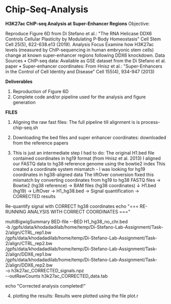 # Chip-Seq-Analysis

**H3K27ac ChIP-seq Analysis at Super-Enhancer Regions**
Objective:

Reproduce Figure 6D from Di Stefano et al.: "The RNA Helicase DDX6 Controls Cellular Plasticity by Modulating P-Body Homeostasis" Cell Stem Cell 25(5), 622-638.e13 (2019).
Analysis Focus
Examine how H3K27ac levels (measured by ChIP-sequencing in human embryonic stem cells) change at known super-enhancer regions following DDX6 knockdown.
Data Sources
• ChIP-seq data: Available as GSE dataset from the Di Stefano et al. paper
• Super-enhancer coordinates: From Hnisz et al.: "Super-Enhancers in the Control of Cell Identity and Disease" Cell 155(4), 934-947 (2013)

**Deliverables**

1. Reproduction of Figure 6D
2. Complete code and/or pipeline used for the analysis and figure generation

**FILES**
1. Aligning the raw fast files:
The full pipeline till alignment is is process-chip-seq.sh

2. Downloading the bed files and super enhancer coordinates:
downloaded from the reference papers

3. This is just an intermediate step I had to do:
The original H1.bed file contained coordinates in hg19 format (from Hnisz et al. 2013)
I aligned our FASTQ data to hg38 reference genome using the bowtie2 index
This created a coordinate system mismatch - I was looking for hg19 coordinates in hg38-aligned data
The liftOver conversion fixed this mismatch by converting coordinates from hg19 to hg38
FASTQ files → Bowtie2 (hg38 reference) → BAM files (hg38 coordinates)
                                              ↓
H1.bed (hg19) → LiftOver → H1_hg38.bed → Signal quantification → CORRECTED results

Re-quantify signal with CORRECT hg38 coordinates
echo "=== RE-RUNNING ANALYSIS WITH CORRECT COORDINATES ==="

multiBigwigSummary BED-file --BED H1_hg38_no_chr.bed \
    -b /gpfs/data/khodadadilab/home/temp/Di-Stefano-Lab-Assignment/Task-2/align/CTRL_rep1.bw \
       /gpfs/data/khodadadilab/home/temp/Di-Stefano-Lab-Assignment/Task-2/align/CTRL_rep2.bw \
       /gpfs/data/khodadadilab/home/temp/Di-Stefano-Lab-Assignment/Task-2/align/DDX6_rep1.bw \
       /gpfs/data/khodadadilab/home/temp/Di-Stefano-Lab-Assignment/Task-2/align/DDX6_rep2.bw \
    -o h3k27ac_CORRECTED_signals.npz \
    --outRawCounts h3k27ac_CORRECTED_data.tab

echo "Corrected analysis completed!"

4. plotting the results:
Results were plotted using the file plot.r
